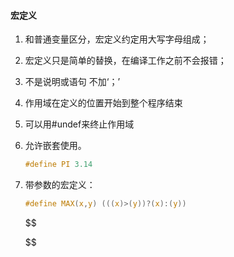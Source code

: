 #### 宏定义

1. 和普通变量区分，宏定义约定用大写字母组成；

2. 宏定义只是简单的替换，在编译工作之前不会报错；

3. 不是说明或语句 不加‘；’

4. 作用域在定义的位置开始到整个程序结束

5. 可以用#undef来终止作用域

6. 允许嵌套使用。

   ```c
   #define PI 3.14
   ```

7. 带参数的宏定义：

   ```c
   #define MAX(x,y) (((x)>(y))?(x):(y))
   ```

   
   $$
   
   $$
   